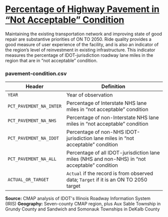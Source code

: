 # [Percentage of Highway Pavement in “Not Acceptable” Condition](https://www.cmap.illinois.gov/2050/indicators/nhs-pavement)

Maintaining the existing transportation network and improving state of good repair are substantive priorities of ON TO 2050. Ride quality provides a good measure of user experience of the facility, and is also an indicator of the region’s level of reinvestment in existing infrastructure. This indicator measures the percentage of IDOT-jurisdiction roadway lane miles in the region that are in “not acceptable” condition.

### pavement-condition.csv

Header | Definition
-------|-----------
`YEAR` | Year of observation
`PCT_PAVEMENT_NA_INTER` | Percentage of Interstate NHS lane miles in “not acceptable” condition
`PCT_PAVEMENT_NA_NHS` | Percentage of non-Interstate NHS lane miles in “not acceptable” condition
`PCT_PAVEMENT_NA_IDOT` | Percentage of non-NHS IDOT-jurisdiction lane miles in “not acceptable” condition
`PCT_PAVEMENT_NA_ALL` | Percentage of all IDOT-jurisdiction lane miles (NHS and non-NHS) in “not acceptable” condition
`ACTUAL_OR_TARGET` | `Actual` if the record is from observed data; `Target` if it is an ON TO 2050 target

**Source:** CMAP analysis of IDOT's Illinois Roadway Information System (IRIS)
**Geography:** Seven-county CMAP region, plus Aux Sable Township in Grundy County and Sandwich and Somonauk Townships in DeKalb County
